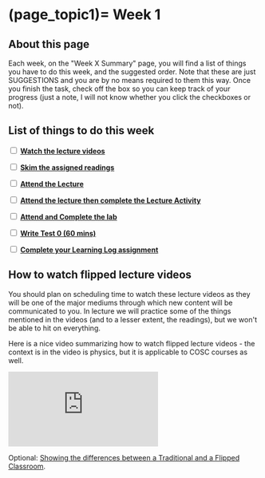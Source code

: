 (page_topic1)=
Week 1
=======================

## About this page

Each week, on the "Week X Summary" page, you will find a list of things you have to do this week, and the suggested order. 
Note that these are just SUGGESTIONS and you are by no means required to them this way. 
Once you finish the task, check off the box so you can keep track of your progress (just a note, I will not know whether you click the checkboxes or not).

## List of things to do this week

<label><input type="checkbox" id="week01_task1" class="box"> [**Watch the lecture videos**](./videos.md)</input></label>

<label><input type="checkbox" id="week01_task2" class="box"> [**Skim the assigned readings**](./readings.md)</input></label>

<label><input type="checkbox" id="week01_task3" class="box"> [**Attend the Lecture**](./lecture.md) </input></label>

<label><input type="checkbox" id="week01_task4" class="box"> [**Attend the lecture then complete the Lecture Activity**](./activity.md) </input></label>

<label><input type="checkbox" id="week01_task5" class="box"> [**Attend and Complete the lab**](./lab.md) </input></label>

<label><input type="checkbox" id="week01_task4" class="box"> [**Write Test 0 (60 mins)**](./test.md) </input></label>

<label><input type="checkbox" id="week01_task6" class="box"> [**Complete your Learning Log assignment**](./learninglogs.md) </input></label>

## How to watch flipped lecture videos

You should plan on scheduling time to watch these lecture videos as they will be one of the major mediums through which new content will be communicated to you.
In lecture we will practice some of the things mentioned in the videos (and to a lesser extent, the readings), but we won't be able to hit on everything.

Here is a nice video summarizing how to watch flipped lecture videos - the context is in the video is physics, but it is applicable to COSC courses as well.

<div class="container youtube">
<iframe class="responsive-iframe" src="https://www.youtube-nocookie.com/embed/PPc8nY6Tcns" frameborder="0" allow="accelerometer; autoplay="0"; encrypted-media; gyroscope; picture-in-picture" allowfullscreen></iframe>
</div>

Optional: [Showing the differences between a Traditional and a Flipped Classroom](https://www.youtube.com/watch?v=yzMFdDT6FSA).